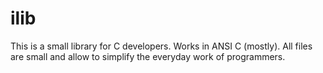 # ilib
This is a small library for C developers. Works in ANSI C (mostly).
All files are small and allow to simplify the everyday work of programmers.
